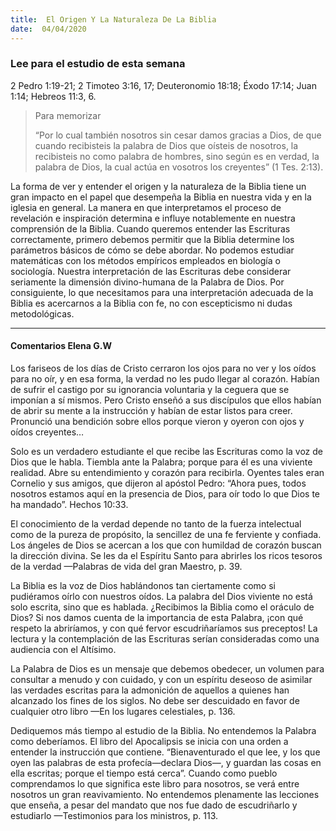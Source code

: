 ```yaml
---
title:  El Origen Y La Naturaleza De La Biblia
date:  04/04/2020
---
```


### Lee para el estudio de esta semana
2 Pedro 1:19-21; 2 Timoteo 3:16, 17; Deuteronomio 18:18; Éxodo 17:14; Juan 1:14; Hebreos 11:3, 6.

> <p>Para memorizar</p>
> “Por lo cual también nosotros sin cesar damos gracias a Dios, de que cuando recibisteis la palabra de Dios que oísteis de nosotros, la recibisteis no como palabra de hombres, sino según es en verdad, la palabra de Dios, la cual actúa en vosotros los creyentes” (1 Tes. 2:13).

La forma de ver y entender el origen y la naturaleza de la Biblia tiene un gran impacto en el papel que desempeña la Biblia en nuestra vida y en la iglesia en general. La manera en que interpretamos el proceso de revelación e inspiración determina e influye notablemente en nuestra comprensión de la Biblia. Cuando queremos entender las Escrituras correctamente, primero debemos permitir que la Biblia determine los parámetros básicos de cómo se debe abordar. No podemos estudiar matemáticas con los métodos empíricos empleados en biología o sociología. Nuestra interpretación de las Escrituras debe considerar seriamente la dimensión divino-humana de la Palabra de Dios. Por consiguiente, lo que necesitamos para una interpretación adecuada de la Biblia es acercarnos a la Biblia con fe, no con escepticismo ni dudas metodológicas.

---

#### Comentarios Elena G.W

Los fariseos de los días de Cristo cerraron los ojos para no ver y los oídos para no oír, y en esa forma, la verdad no les pudo llegar al corazón. Habían de sufrir el castigo por su ignorancia voluntaria y la ceguera que se imponían a sí mismos. Pero Cristo enseñó a sus discípulos que ellos habían de abrir su mente a la instrucción y habían de estar listos para creer. Pronunció una bendición sobre ellos porque vieron y oyeron con ojos y oídos creyentes…

Solo es un verdadero estudiante el que recibe las Escrituras como la voz de Dios que le habla. Tiembla ante la Palabra; porque para él es una viviente realidad. Abre su entendimiento y corazón para recibirla. Oyentes tales eran Cornelio y sus amigos, que dijeron al apóstol Pedro: “Ahora pues, todos nosotros estamos aquí en la presencia de Dios, para oír todo lo que Dios te ha mandado”. Hechos 10:33.

El conocimiento de la verdad depende no tanto de la fuerza intelectual como de la pureza de propósito, la sencillez de una fe ferviente y confiada. Los ángeles de Dios se acercan a los que con humildad de corazón buscan la dirección divina. Se les da el Espíritu Santo para abrirles los ricos tesoros de la verdad —Palabras de vida del gran Maestro, p. 39.

La Biblia es la voz de Dios hablándonos tan ciertamente como si pudiéramos oírlo con nuestros oídos. La palabra del Dios viviente no está solo escrita, sino que es hablada. ¿Recibimos la Biblia como el oráculo de Dios? Si nos damos cuenta de la importancia de esta Palabra, ¡con qué respeto la abriríamos, y con qué fervor escudriñaríamos sus preceptos! La lectura y la contemplación de las Escrituras serían consideradas como una audiencia con el Altísimo.

La Palabra de Dios es un mensaje que debemos obedecer, un volumen para consultar a menudo y con cuidado, y con un espíritu deseoso de asimilar las verdades escritas para la admonición de aquellos a quienes han alcanzado los fines de los siglos. No debe ser descuidado en favor de cualquier otro libro —En los lugares celestiales, p. 136.

Dediquemos más tiempo al estudio de la Biblia. No entendemos la Palabra como deberíamos. El libro del Apocalipsis se inicia con una orden a entender la instrucción que contiene. “Bienaventurado el que lee, y los que oyen las palabras de esta profecía—declara Dios—, y guardan las cosas en ella escritas; porque el tiempo está cerca”. Cuando como pueblo comprendamos lo que significa este libro para nosotros, se verá entre nosotros un gran reavivamiento. No entendemos plenamente las lecciones que enseña, a pesar del mandato que nos fue dado de escudriñarlo y estudiarlo —Testimonios para los ministros, p. 113.